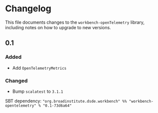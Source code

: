 # Changelog

This file documents changes to the `workbench-openTelemetry` library, including notes on how to upgrade to new versions.

## 0.1

### Added
- Add `OpenTelemetryMetrics`

### Changed
- Bump `scalatest` to `3.1.1`

SBT dependency: `"org.broadinstitute.dsde.workbench" %% "workbench-opentelemetry" % "0.1-73d6a64"`
